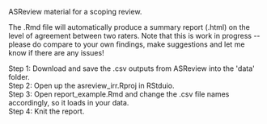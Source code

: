 ASReview material for a scoping review.

The .Rmd file will automatically produce a summary report (.html) on the level of agreement between two raters. Note that this is work in progress -- please do compare to your own findings, make suggestions and let me know if there are any issues!

Step 1: Download and save the .csv outputs from ASReview into the 'data' folder.  
Step 2: Open up the asreview_irr.Rproj in RStduio.  
Step 3: Open report_example.Rmd and change the .csv file names accordingly, so it loads in your data.  
Step 4: Knit the report.  
